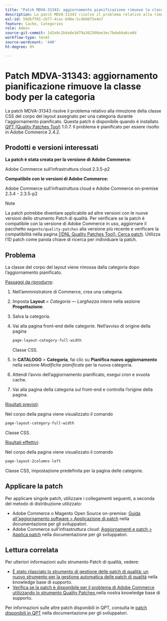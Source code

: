```yaml
---
title: "Patch MDVA-31343: aggiornamento pianificazione rimuove la classe body per la categoria"
description: La patch MDVA-31343 risolve il problema relativo alla rimozione della classe CSS del corpo del layout assegnato per una categoria durante l'aggiornamento pianificato. Questa patch è disponibile quando è installato [Quality Patches Tool (QPT)](/help/announcements/adobe-commerce-announcements/magento-quality-patches-released-new-tool-to-self-serve-quality-patches.md) 1.0.7. Il problema è pianificato per essere risolto in Adobe Commerce 2.4.2.
exl-id: 50dbff01-cb77-4cac-b90e-5c4b06f5e4e7
feature: Cache, Categories
role: Admin
source-git-commit: 1d2e0c1b4a8e3d79a362500ee3ec7bde84a6ce0d
workflow-type: tm+mt
source-wordcount: '440'
ht-degree: 0%

---
```


# Patch MDVA-31343: aggiornamento pianificazione rimuove la classe body per la categoria

La patch MDVA-31343 risolve il problema relativo alla rimozione della classe CSS del corpo del layout assegnato per una categoria durante l&#39;aggiornamento pianificato. Questa patch è disponibile quando è installato [QPT (Quality Patches Tool)](/help/announcements/adobe-commerce-announcements/magento-quality-patches-released-new-tool-to-self-serve-quality-patches.md) 1.0.7. Il problema è pianificato per essere risolto in Adobe Commerce 2.4.2.

## Prodotti e versioni interessati

**La patch è stata creata per la versione di Adobe Commerce:**

Adobe Commerce sull’infrastruttura cloud 2.3.5-p2

**Compatibile con le versioni di Adobe Commerce:**

Adobe Commerce sull’infrastruttura cloud e Adobe Commerce on-premise 2.3.4 - 2.3.5-p2

>[!NOTE]
>
>La patch potrebbe diventare applicabile ad altre versioni con le nuove versioni dello strumento Patch di qualità. Per verificare se la patch è compatibile con la versione di Adobe Commerce in uso, aggiornare il pacchetto `magento/quality-patches` alla versione più recente e verificare la compatibilità nella pagina [[!DNL Quality Patches Tool]: Cerca patch](https://devdocs.magento.com/quality-patches/tool.html#patch-grid). Utilizza l’ID patch come parola chiave di ricerca per individuare la patch.

## Problema

La classe del corpo del layout viene rimossa dalla categoria dopo l’aggiornamento pianificato.

<u>Passaggi da riprodurre</u>:

1. Nell’amministratore di Commerce, crea una categoria.
1. Imposta **Layout** = *Categoria — Larghezza intera* nella sezione **Progettazione**.
1. Salva la categoria.
1. Vai alla pagina front-end delle categorie. Nell’avviso di origine della pagina

   ```css
   page-layout-category-full-width
   ```

   Classe CSS.
1. In **CATALOGO** > **Categoria**, fai clic su **Pianifica nuovo aggiornamento** nella sezione *Modifiche pianificate* per la nuova categoria.
1. Attendi l’avvio dell’aggiornamento pianificato, esegui cron e svuota cache.
1. Vai alla pagina della categoria sul front-end e controlla l’origine della pagina.

<u>Risultati previsti</u>:

Nel corpo della pagina viene visualizzato il comando

```css
page-layout-category-full-width
```

Classe CSS.

<u>Risultati effettivi</u>:

Nel corpo della pagina viene visualizzato il comando

```css
page-layout-2columns-left
```

Classe CSS, impostazione predefinita per la pagina delle categorie.

## Applicare la patch

Per applicare singole patch, utilizzare i collegamenti seguenti, a seconda del metodo di distribuzione utilizzato:

* Adobe Commerce o Magento Open Source on-premise: [Guida all&#39;aggiornamento software > Applicazione di patch](https://devdocs.magento.com/guides/v2.4/comp-mgr/patching/mqp.html) nella documentazione per gli sviluppatori.
* Adobe Commerce sull&#39;infrastruttura cloud: [Aggiornamenti e patch > Applica patch](https://devdocs.magento.com/cloud/project/project-patch.html) nella documentazione per gli sviluppatori.

## Lettura correlata

Per ulteriori informazioni sullo strumento Patch di qualità, vedere:

* [È stato rilasciato lo strumento di gestione delle patch di qualità: un nuovo strumento per la gestione automatica delle patch di qualità](/help/announcements/adobe-commerce-announcements/magento-quality-patches-released-new-tool-to-self-serve-quality-patches.md) nella knowledge base di supporto.
* [Verifica se la patch è disponibile per il problema di Adobe Commerce utilizzando lo strumento Quality Patches ](/help/support-tools/patches-available-in-qpt-tool/check-patch-for-magento-issue-with-magento-quality-patches.md) nella nostra knowledge base di supporto.

Per informazioni sulle altre patch disponibili in QPT, consulta le [patch disponibili in QPT](https://devdocs.magento.com/quality-patches/tool.html#patch-grid) nella documentazione per gli sviluppatori.
